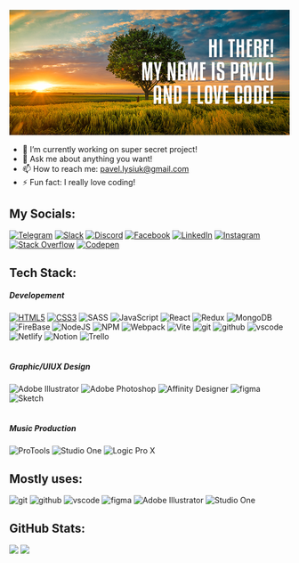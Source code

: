 ![github-profile-header](https://github.com/PavloLysiuk/PavloLysiuk/blob/main/git-hub-cover_.jpg)

- 🔭 I’m currently working on super secret project!
- 💬 Ask me about anything you want!
- 📫 How to reach me: pavel.lysiuk@gmail.com
- ⚡ Fun fact: I really love coding!
<!-- - 😄 Pronouns: ...  -->
<!-- - 🌱 I’m currently learning ... -->
<!-- - 👯 I’m looking to collaborate on ... -->
<!-- - 🤔 I’m looking for help with ... -->

## My Socials:
[![Telegram](https://img.shields.io/badge/Telegram-%2320232a.svg?style=for-the-badge&logo=telegram&logoColor=%23229dd8)](https://t.me/pullmaster)
[![Slack](https://img.shields.io/badge/Slack-%2320232a.svg?style=for-the-badge&logo=slack&logoColor=%23ecb22f)](https://pavlolysiuk.slack.com/team/U055K6P5Z4J)
[![Discord](https://img.shields.io/badge/Discord-%2320232a.svg?style=for-the-badge&logo=discord&logoColor=%237289DA)](https://discord.gg/Pullya#6947)
[![Facebook](https://img.shields.io/badge/Facebook-%2320232a.svg?style=for-the-badge&logo=facebook&logoColor=%230088ff)](https://www.facebook.com/pavel.lysiuk/)
[![LinkedIn](https://img.shields.io/badge/LinkedIn-%2320232a.svg?style=for-the-badge&logo=linkedin&logoColor=%230077B5)](https://linkedin.com/in/pavlo-lysiuk-150445a1)
[![Instagram](https://img.shields.io/badge/Instagram-%2320232a.svg?style=for-the-badge&logo=instagram&logoColor=%23f42b62)](https://www.instagram.com/pullmaster/)
[![Stack Overflow](https://img.shields.io/badge/-Stackoverflow-%2320232a.svg?style=for-the-badge&logo=stack-overflow&logoColor=FE7A16)](https://stackoverflow.com/users/21080328)
[![Codepen](https://img.shields.io/badge/Codepen-%2320232a.svg?style=for-the-badge&logo=codepen&logoColor=white)](https://codepen.io/PavloLysiuk)
<!-- [![Viber](https://img.shields.io/badge/Viber-%2320232a.svg?style=for-the-badge&logo=viber&logoColor=%237360f2)](https://discord.gg/Pullya#6947) -->

## Tech Stack:
##### Developement
[![HTML5](https://img.shields.io/badge/html5-%2320232a.svg?style=for-the-badge&logo=html5&logoColor=%23E34F26)](https://developer.mozilla.org/en-US/docs/Web/HTML)
[![CSS3](https://img.shields.io/badge/css3-%2320232a.svg?style=for-the-badge&logo=css3&logoColor=%231572B6)](https://developer.mozilla.org/en-US/docs/Web/CSS)
![SASS](https://img.shields.io/badge/SASS-%2320232a.svg?style=for-the-badge&logo=SASS&logoColor=hotpink)
![JavaScript](https://img.shields.io/badge/JavaScript-%2320232a.svg?style=for-the-badge&logo=javascript&logoColor=%23F7DF1E)
![React](https://img.shields.io/badge/React-%2320232a.svg?style=for-the-badge&logo=react&logoColor=%2361DAFB)
![Redux](https://img.shields.io/badge/Redux-%2320232a.svg?style=for-the-badge&logo=redux&logoColor=%23593d88)
![MongoDB](https://img.shields.io/badge/MongoDB-%2320232a.svg?style=for-the-badge&logo=mongodb&logoColor=%2347A248)
![FireBase](https://img.shields.io/badge/FireBase-%2320232a.svg?style=for-the-badge&logo=mfirebbase&logoColor=%23FFCA28)
![NodeJS](https://img.shields.io/badge/Node.js-%2320232a?style=for-the-badge&logo=node.js&logoColor=6DA55F)
![NPM](https://img.shields.io/badge/NPM-%2320232a.svg?style=for-the-badge&logo=npm&logoColor=red)
![Webpack](https://img.shields.io/badge/WebPack-%2320232a.svg?style=for-the-badge&logo=webpack&logoColor=%238DD6F9)
![Vite](https://img.shields.io/badge/Vite-%2320232a.svg?style=for-the-badge&logo=vite&logoColor=%237289DA)
![git](https://img.shields.io/badge/git-%2320232a.svg?style=for-the-badge&logo=git&logoColor=%23F05033)
![github](https://img.shields.io/badge/github-%2320232a.svg?style=for-the-badge&logo=github&logoColor=white)
![vscode](https://img.shields.io/badge/VS%20Code-%2320232a.svg?style=for-the-badge&logo=visual-studio-code&logoColor=0078d7)
![Netlify](https://img.shields.io/badge/Netlify-%2320232a.svg?style=for-the-badge&logo=netlify&logoColor=#00C7B7)
![Notion](https://img.shields.io/badge/Notion-%2320232a.svg?style=for-the-badge&logo=notion&logoColor=white)
![Trello](https://img.shields.io/badge/Trello-%2320232a.svg?style=for-the-badge&logo=Trello&logoColor=%23026AA7)</br></br>
##### Graphic/UIUX Design
![Adobe Illustrator](https://img.shields.io/badge/adobe%20illustrator-%2320232a.svg?style=for-the-badge&logo=adobeillustrator&logoColor=%23FF9A00)
![Adobe Photoshop](https://img.shields.io/badge/adobe%20photoshop-%2320232a.svg?style=for-the-badge&logo=adobephotoshop&logoColor=%2331A8FF)
![Affinity Designer](https://img.shields.io/badge/affinity%20desginer-%2320232a.svg?style=for-the-badge&logo=affinity-designer&logoColor=%231B72BE)
![figma](https://img.shields.io/badge/figma-%2320232a.svg?style=for-the-badge&logo=figma&logoColor=%23F24E1E)
![Sketch](https://img.shields.io/badge/Sketch-%2320232a?style=for-the-badge&logo=sketch&logoColor=FFB387)
</br></br>
##### Music Production
![ProTools](https://img.shields.io/badge/ProTools-%2320232a.svg?style=for-the-badge&logo=ProTools&logoColor=%237289DA)
![Studio One](https://img.shields.io/badge/Studio%20One-%2320232a.svg?style=for-the-badge&logo=audiomack&logoColor=%230077B5)
![Logic Pro X](https://img.shields.io/badge/Logic%20Pro%20X-%2320232a.svg?style=for-the-badge&logo=canonical&logoColor=white)

## Mostly uses:
![git](https://img.shields.io/badge/git-%2320232a.svg?style=for-the-badge&logo=git&logoColor=%23F05033)
![github](https://img.shields.io/badge/github-%2320232a.svg?style=for-the-badge&logo=github&logoColor=white)
![vscode](https://img.shields.io/badge/VS%20Code-%2320232a.svg?style=for-the-badge&logo=visual-studio-code&logoColor=0078d7)
![figma](https://img.shields.io/badge/figma-%2320232a.svg?style=for-the-badge&logo=figma&logoColor=%23F24E1E)
![Adobe Illustrator](https://img.shields.io/badge/adobe%20illustrator-%2320232a.svg?style=for-the-badge&logo=adobeillustrator&logoColor=%23FF9A00)
![Studio One](https://img.shields.io/badge/Studio%20One-%2320232a.svg?style=for-the-badge&logo=audiomack&logoColor=%230077B5)
<!-- ![gitlab](https://img.shields.io/badge/gitlab-rebeccapurple?style=for-the-badge&logo=gitlab) -->
<!-- ![postman](https://img.shields.io/badge/postman-gray?style=for-the-badge&logo=postman) -->

## GitHub Stats:
![](https://github-readme-stats.vercel.app/api/top-langs/?username=PavloLysiuk&theme=material-palenight&hide_border=true&include_all_commits=true&count_private=false&layout=compact)
![](https://github-readme-stats.vercel.app/api?username=PavloLysiuk&theme=material-palenight&hide_border=true&include_all_commits=false&count_private=false)

<!-- ![](https://github-profile-trophy.vercel.app/?username=PavloLysiuk&theme=onedark&no-frame=true&no-bg=true&margin-w=4) -->
<!-- [![](https://visitcount.itsvg.in/api?id=PavloLysiuk&icon=0&color=0)](https://visitcount.itsvg.in) -->
